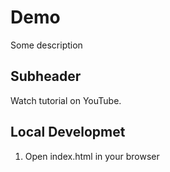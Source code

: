 # Demo

Some description


## Subheader

Watch tutorial on YouTube.

## Local Developmet

1. Open index.html in your browser